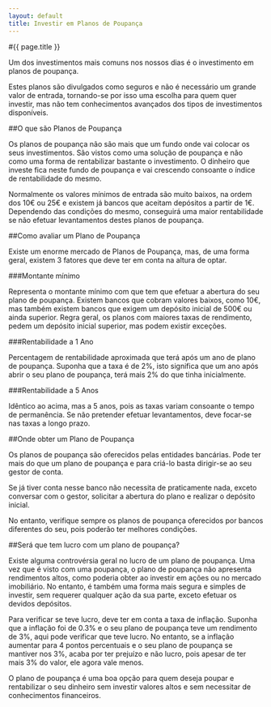 ```yaml
---
layout: default
title: Investir em Planos de Poupança
---
```


#{{ page.title }}

Um dos investimentos mais comuns nos nossos dias é o investimento em planos de poupança.

Estes planos são divulgados como seguros e não é necessário um grande valor de entrada, tornando-se por isso uma escolha para quem quer investir, mas não tem conhecimentos avançados dos tipos de investimentos disponíveis.

##O que são Planos de Poupança

Os planos de poupança não são mais que um fundo onde vai colocar os seus investimentos. São vistos como uma solução de poupança e não como uma forma de rentabilizar bastante o investimento.
O dinheiro que investe fica neste fundo de poupança e vai crescendo consoante o índice de rentabilidade do mesmo.

Normalmente os valores mínimos de entrada são muito baixos, na ordem dos 10€ ou 25€ e existem já bancos que aceitam depósitos a partir de 1€.
Dependendo das condições do mesmo, conseguirá uma maior rentabilidade se não efetuar levantamentos destes planos de poupança.

##Como avaliar um Plano de Poupança

Existe um enorme mercado de Planos de Poupança, mas, de uma forma geral, existem 3 fatores que deve ter em conta na altura de optar.

###Montante mínimo

Representa o montante mínimo com que tem que efetuar a abertura do seu plano de poupança. Existem bancos que cobram valores baixos, como 10€, mas também existem bancos que exigem um depósito inicial de 500€ ou ainda superior. Regra geral, os planos com maiores taxas de rendimento, pedem um depósito inicial superior, mas podem existir exceções.

###Rentabilidade a 1 Ano

Percentagem de rentabilidade aproximada que terá após um ano de plano de poupança. Suponha que a taxa é de 2%, isto significa que um ano após abrir o seu plano de poupança, terá mais 2% do que tinha inicialmente.

###Rentabilidade a 5 Anos

Idêntico ao acima, mas a 5 anos, pois as taxas variam consoante o tempo de permanência. Se não pretender efetuar levantamentos, deve focar-se nas taxas a longo prazo.

##Onde obter um Plano de Poupança

Os planos de poupança são oferecidos pelas entidades bancárias. Pode ter mais do que um plano de poupança e para criá-lo basta dirigir-se ao seu gestor de conta.

Se já tiver conta nesse banco não necessita de praticamente nada, exceto conversar com o gestor, solicitar a abertura do plano e realizar o depósito inicial.

No entanto, verifique sempre os planos de poupança oferecidos por bancos diferentes do seu, pois poderão ter melhores condições.

##Será que tem lucro com um plano de poupança?

Existe alguma controvérsia geral no lucro de um plano de poupança. Uma vez que é visto com uma poupança, o plano de poupança não apresenta rendimentos altos, como poderia obter ao investir em ações ou no mercado imobiliário. No entanto, é também uma forma mais segura e simples de investir, sem requerer qualquer ação da sua parte, exceto efetuar os devidos depósitos.

Para verificar se teve lucro, deve ter em conta a taxa de inflação. Suponha que a inflação foi de 0.3% e o seu plano de poupança teve um rendimento de 3%, aqui pode verificar que teve lucro. No entanto, se a inflação aumentar para 4 pontos percentuais e o seu plano de poupança se mantiver nos 3%, acaba por ter prejuízo e não lucro, pois apesar de ter mais 3% do valor, ele agora vale menos.

O plano de poupança é uma boa opção para quem deseja poupar e rentabilizar o seu dinheiro sem investir valores altos e sem necessitar de conhecimentos financeiros.
